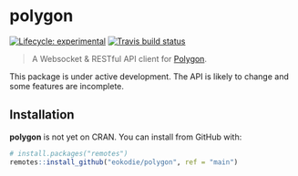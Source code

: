 
<!-- README.md is generated from README.Rmd. Please edit that file -->

# polygon

<div data-align="center">

<!-- hex -->

<!-- <img src="./man/figures/logo.png" height = "200px" /> -->

<!-- badges: start -->

<!-- Experimental -->

[![Lifecycle:
experimental](https://img.shields.io/badge/lifecycle-experimental-orange.svg)](https://www.tidyverse.org/lifecycle/#experimental)
[![Travis build
status](https://travis-ci.org/eokodie/polygon.svg?branch=main)](https://travis-ci.org/eokodie/polygon)

<!-- [![Codecov test coverage](https://codecov.io/gh/eokodie/polygon/branch/master/graph/badge.svg)](https://codecov.io/gh/eokodie/polygon?branch=main) -->

<!-- badges: end -->

<!-- links start -->

<!-- links end -->

</div>

> A Websocket & RESTful API client for [Polygon](https://polygon.io).

This package is under active development. The API is likely to change
and some features are incomplete.

## Installation

**polygon** is not yet on CRAN. You can install from GitHub with:

``` r
# install.packages("remotes")
remotes::install_github("eokodie/polygon", ref = "main")
```

